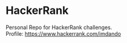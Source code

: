 # HackerRank
Personal Repo for HackerRank challenges.<br>
Profile: https://www.hackerrank.com/imdando

